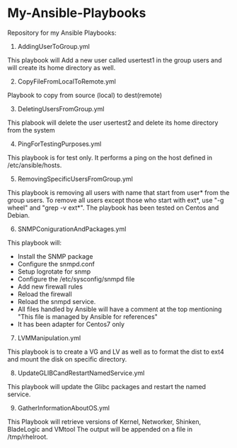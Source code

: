 # My-Ansible-Playbooks
Repository for my Ansible Playbooks:

1. AddingUserToGroup.yml

This playbook will Add a new user called usertest1 in the group users and will create its home directory as well.

2. CopyFileFromLocalToRemote.yml

Playbook to copy from source (local) to dest(remote)

3. DeletingUsersFromGroup.yml

This plabook will delete the user usertest2 and delete its home directory from the system

4. PingForTestingPurposes.yml

This playbook is for test only. It performs a ping on the host defined in /etc/ansible/hosts.

5. RemovingSpecificUsersFromGroup.yml

This playbook is removing all users with name that start from user* from the group users.
To remove all users except those who start with ext*, use "-g wheel" and "grep -v ext*".
The playbook has been tested on Centos and Debian.

6. SNMPConigurationAndPackages.yml

This playbook will: 
- Install the SNMP package 
- Configure the snmpd.conf 
- Setup logrotate for snmp 
- Configure the /etc/sysconfig/snmpd file 
- Add new firewall rules
- Reload the firewall
- Reload the snmpd service.
- All files handled by Ansible will have a comment at the top mentioning "This file is managed by Ansible for references"
- It has been adapter for Centos7 only

7. LVMManipulation.yml

This playbook is to create a VG and LV as well as to format the dist to ext4 and mount the disk on specific directory.

8. UpdateGLIBCandRestartNamedService.yml

This playbook will update the Glibc packages and restart the named service.

9. GatherInformationAboutOS.yml

This Playbook will retrieve versions of Kernel, Networker, Shinken, BladeLogic and VMtool
The output will be appended on a file in /tmp/rhelroot.

